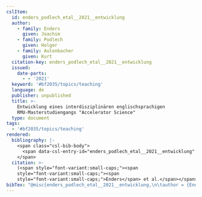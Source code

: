 ```yaml
---
cslItem:
  id: enders_podlech_etal__2021__entwicklung
  author:
    - family: Enders
      given: Joachim
    - family: Podlech
      given: Holger
    - family: Aulenbacher
      given: Kurt
  citation-key: enders_podlech_etal__2021__entwicklung
  issued:
    date-parts:
      - - '2021'
  keyword: '#bf2035/topics/teaching'
  language: de
  publisher: unpublished
  title: >-
    Entwicklung eines interdisziplinären englischsprachigen
    RMU-Masterstudiengangs "Accelerator Science"
  type: document
tags:
  - '#bf2035/topics/teaching'
rendered:
  bibliography: |-
    <span class="csl-bib-body">
      <span data-csl-entry-id="enders_podlech_etal__2021__entwicklung" class="csl-entry"><span class='author-bib'>Enders, Podlech, H., &#38; Aulenbacher, K.</span>. <span class='date-bib'>(2021)</span>. <span class='title'><i><b><span style="font-style:normal;">Entwicklung eines interdisziplinären englischsprachigen RMU-Masterstudiengangs „Accelerator Science“</span></b></i></span>. unpublished.</span>
    </span>
  citation: >-
    (<span style="font-variant:small-caps;"><span
    style="font-variant:small-caps;"><span
    style="font-variant:small-caps;">Enders</span> et al.</span></span>, 2021)
bibTex: "@misc{enders_podlech_etal__2021__entwicklung,\n\tauthor = {Enders, Joachim and Podlech, Holger and Aulenbacher, Kurt},\n\tyear = {2021},\n\tpublisher = {unpublished},\n\ttitle = {Entwicklung eines interdisziplin{\\\" a}ren englischsprachigen {RMU}-{Masterstudiengangs} \"{Accelerator} {Science}\"},\n}\n\n"
---
```

